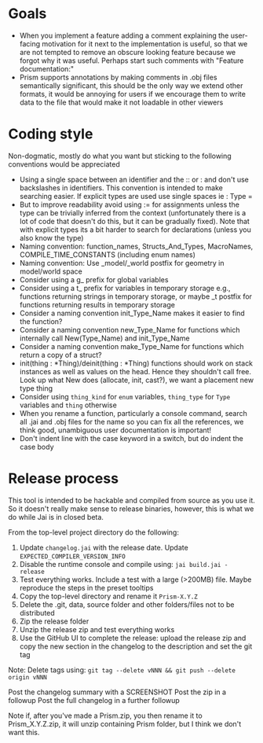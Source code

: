 # Goals

- When you implement a feature adding a comment explaining the user-facing motivation for it next to the implementation is useful, so that we are not tempted to remove an obscure looking feature because we forgot why it was useful. Perhaps start such comments with "Feature documentation:"
- Prism supports annotations by making comments in .obj files semantically significant, this should be the only way we extend other formats, it would be annoying for users if we encourage them to write data to the file that would make it not loadable in other viewers

# Coding style

Non-dogmatic, mostly do what you want but sticking to the following conventions would be appreciated

- Using a single space between an identifier and the :: or : and don't use backslashes in identifiers. This convention is intended to make searching easier. If explicit types are used use single spaces ie : Type =
- But to improve readability avoid using := for assignments unless the type can be trivially inferred from the context (unfortunately there is a lot of code that doesn't do this, but it can be gradually fixed). Note that with explicit types its a bit harder to search for declarations (unless you also know the type)
- Naming convention: function_names, Structs_And_Types, MacroNames, COMPILE_TIME_CONSTANTS (including enum names)
- Naming convention: Use _model/_world postfix for geometry in model/world space
- Consider using a g_ prefix for global variables
- Consider using a t_ prefix for variables in temporary storage e.g., functions returning strings in temporary storage, or maybe _t postfix for functions returning results in temporary storage
- Consider a naming convention init_Type_Name makes it easier to find the function?
- Consider a naming convention new_Type_Name for functions which internally call New(Type_Name) and init_Type_Name
- Consider a naming convention make_Type_Name for functions which return a copy of a struct?
- init(thing : *Thing)/deinit(thing : *Thing) functions should work on stack instances as well as values on the head. Hence they shouldn't call free. Look up what New does (allocate, init, cast?), we want a placement new type thing
- Consider using `thing_kind` for `enum` variables, `thing_type` for `Type` variables and `thing` otherwise
- When you rename a function, particularly a console command, search all .jai and .obj files for the name so you can fix all the references, we think good, unambiguous user documentation is important!
- Don't indent line with the case keyword in a switch, but do indent the case body


# Release process

This tool is intended to be hackable and compiled from source as you use it. So it doesn't really make sense to release binaries, however, this is what we do while Jai is in closed beta.

From the top-level project directory do the following:

1. Update `changelog.jai` with the release date. Update `EXPECTED_COMPILER_VERSION_INFO`
2. Disable the runtime console and compile using: `jai build.jai - release`
3. Test everything works. Include a test with a large (>200MB) file. Maybe reproduce the steps in the preset tooltips
4. Copy the top-level directory and rename it `Prism-X.Y.Z`
5. Delete the .git, data, source folder and other folders/files not to be distributed
6. Zip the release folder
7. Unzip the release zip and test everything works
8. Use the GitHub UI to complete the release: upload the release zip and copy the new section in the changelog to the description and set the git tag

Note: Delete tags using: `git tag --delete vNNN && git push --delete origin vNNN`

Post the changelog summary with a SCREENSHOT
Post the zip in a followup
Post the full changelog in a further followup

Note if, after you've made a Prism.zip, you then rename it to Prism_X.Y.Z.zip, it will unzip containing Prism folder, but I think we don't want this.
